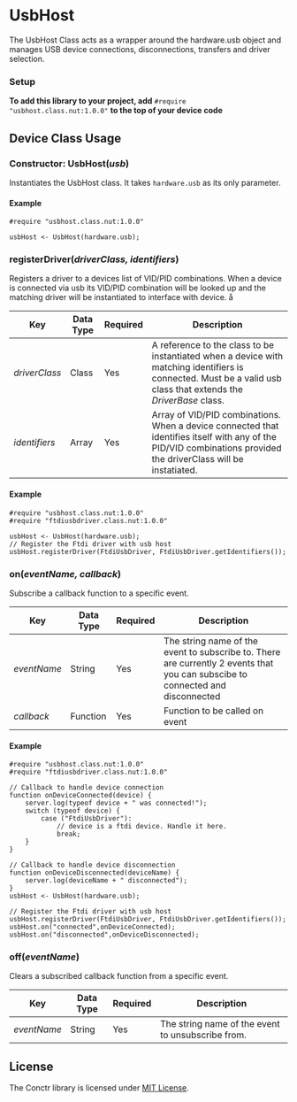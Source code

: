 # UsbHost

The UsbHost Class acts as a wrapper around the hardware.usb object and manages USB device connections, disconnections, transfers and driver selection.

### Setup

**To add this library to your project, add** `#require "usbhost.class.nut:1.0.0"` **to the top of your device code**

## Device Class Usage

### Constructor: UsbHost(*usb*)

Instantiates the UsbHost class. It takes `hardware.usb` as its only parameter.
#### Example

```squirrel
#require "usbhost.class.nut:1.0.0"

usbHost <- UsbHost(hardware.usb);
```
 
### registerDriver(*driverClass, identifiers*)

Registers a driver to a devices list of VID/PID combinations. When a device is connected via usb its VID/PID combination will be looked up and the matching driver will be instantiated to interface with device.
å

| Key | Data Type | Required | Description |
| --- | --------- | -------- | ----------- |
| *driverClass* | Class | Yes | A reference to the class to be instantiated when a device with matching identifiers is connected. Must be a valid usb class that extends the *DriverBase* class. |
| *identifiers* | Array | Yes | Array of VID/PID combinations. When a device connected that identifies itself with any of the PID/VID combinations provided the driverClass will be instatiated.


#### Example

```squirrel
#require "usbhost.class.nut:1.0.0"
#require "ftdiusbdriver.class.nut:1.0.0"

usbHost <- UsbHost(hardware.usb);
// Register the Ftdi driver with usb host
usbHost.registerDriver(FtdiUsbDriver, FtdiUsbDriver.getIdentifiers());

```

### on(*eventName, callback*)

Subscribe a callback function to a specific event.


| Key | Data Type | Required | Description |
| --- | --------- | -------- | ----------- |
| *eventName* | String | Yes | The string name of the event to subscribe to. There are currently 2 events that you can subscibe to connected and disconnected|
| *callback* | Function | Yes | Function to be called on event |

#### Example

```squirrel
#require "usbhost.class.nut:1.0.0"
#require "ftdiusbdriver.class.nut:1.0.0"

// Callback to handle device connection
function onDeviceConnected(device) {
    server.log(typeof device + " was connected!");
    switch (typeof device) {
        case ("FtdiUsbDriver"):
            // device is a ftdi device. Handle it here.
            break;
    }
}

// Callback to handle device disconnection
function onDeviceDisconnected(deviceName) {
    server.log(deviceName + " disconnected");
}
usbHost <- UsbHost(hardware.usb);

// Register the Ftdi driver with usb host
usbHost.registerDriver(FtdiUsbDriver, FtdiUsbDriver.getIdentifiers());
usbHost.on("connected",onDeviceConnected);
usbHost.on("disconnected",onDeviceDisconnected);

```

### off(*eventName*)

Clears a subscribed callback function from a specific event.

| Key | Data Type | Required | Description |
| --- | --------- | -------- | ----------- |
| *eventName* | String | Yes | The string name of the event to unsubscribe from.|


## License

The Conctr library is licensed under [MIT License](./LICENSE).